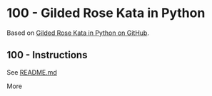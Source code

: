 # 100 - Gilded Rose Kata in Python

Based on [Gilded Rose Kata in Python on GitHub](https://github.com/emilybache/GildedRose-Refactoring-Kata/tree/main/python).

## 100 - Instructions

See [README.md](./100/README.md)

More
